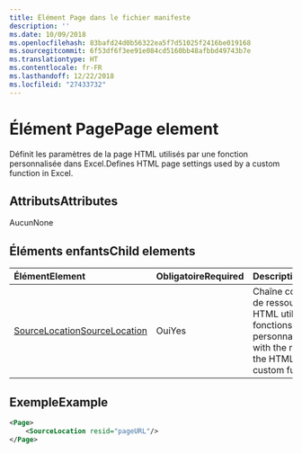 ```yaml
---
title: Élément Page dans le fichier manifeste
description: ''
ms.date: 10/09/2018
ms.openlocfilehash: 83bafd24d0b56322ea5f7d51025f2416be019168
ms.sourcegitcommit: 6f53df6f3ee91e084cd5160bb48afbbd49743b7e
ms.translationtype: HT
ms.contentlocale: fr-FR
ms.lasthandoff: 12/22/2018
ms.locfileid: "27433732"
---
```

# <a name="page-element"></a><span data-ttu-id="5974c-102">Élément Page</span><span class="sxs-lookup"><span data-stu-id="5974c-102">Page element</span></span>

<span data-ttu-id="5974c-103">Définit les paramètres de la page HTML utilisés par une fonction personnalisée dans Excel.</span><span class="sxs-lookup"><span data-stu-id="5974c-103">Defines HTML page settings used by a custom function in Excel.</span></span>

## <a name="attributes"></a><span data-ttu-id="5974c-104">Attributs</span><span class="sxs-lookup"><span data-stu-id="5974c-104">Attributes</span></span>

<span data-ttu-id="5974c-105">Aucun</span><span class="sxs-lookup"><span data-stu-id="5974c-105">None</span></span>

## <a name="child-elements"></a><span data-ttu-id="5974c-106">Éléments enfants</span><span class="sxs-lookup"><span data-stu-id="5974c-106">Child elements</span></span>

|  <span data-ttu-id="5974c-107">Élément</span><span class="sxs-lookup"><span data-stu-id="5974c-107">Element</span></span>  |  <span data-ttu-id="5974c-108">Obligatoire</span><span class="sxs-lookup"><span data-stu-id="5974c-108">Required</span></span>  |  <span data-ttu-id="5974c-109">Description</span><span class="sxs-lookup"><span data-stu-id="5974c-109">Description</span></span>  |
|:-----|:-----|:-----|
|  [<span data-ttu-id="5974c-110">SourceLocation</span><span class="sxs-lookup"><span data-stu-id="5974c-110">SourceLocation</span></span>](customfunctionssourcelocation.md)  |  <span data-ttu-id="5974c-111">Oui</span><span class="sxs-lookup"><span data-stu-id="5974c-111">Yes</span></span>  | <span data-ttu-id="5974c-112">Chaîne contenant l’ID de ressource du fichier HTML utilisé par les fonctions personnalisées.</span><span class="sxs-lookup"><span data-stu-id="5974c-112">String with the resource id of the HTML file used by custom functions.</span></span> |

## <a name="example"></a><span data-ttu-id="5974c-113">Exemple</span><span class="sxs-lookup"><span data-stu-id="5974c-113">Example</span></span>

```xml
<Page>
    <SourceLocation resid="pageURL"/>
</Page>
```
